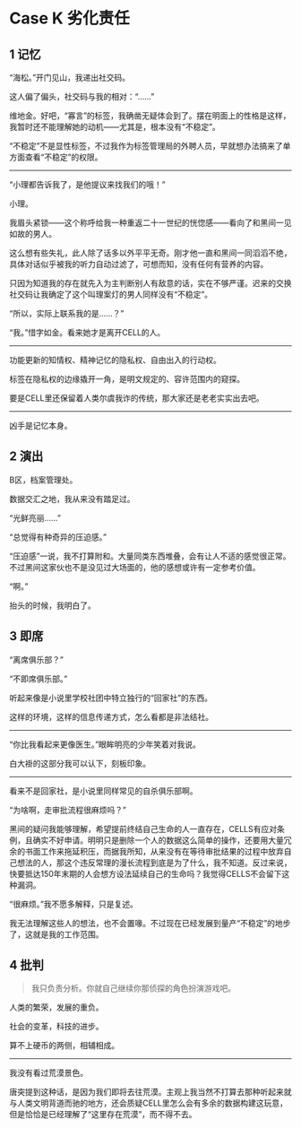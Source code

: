 # Case K 劣化责任

## 1 记忆

“海松。”开门见山，我递出社交码。

这人偏了偏头，社交码与我的相对：“……”

维地金。好吧，“寡言”的标签，我确凿无疑体会到了。摆在明面上的性格是这样，我暂时还不能理解她的动机——尤其是，根本没有“不稳定”。

“不稳定”不是显性标签，不过我作为标签管理局的外聘人员，早就想办法搞来了单方面查看“不稳定”的权限。

---

“小理都告诉我了，是他提议来找我们的哦！”

小理。

我眉头紧锁——这个称呼给我一种重返二十一世纪的恍惚感——看向了和黑间一见如故的男人。

这么想有些失礼，此人除了话多以外平平无奇。刚才他一直和黑间一同滔滔不绝，具体对话似乎被我的听力自动过滤了，可想而知，没有任何有营养的内容。

只因为知道我的存在就先入为主判断别人有敌意的话，实在不够严谨。迟来的交换社交码让我确定了这个叫理案灯的男人同样没有“不稳定”。

“所以，实际上联系我的是……？”

“我。”惜字如金。看来她才是离开CELL的人。

---

功能更新的知情权、精神记忆的隐私权、自由出入的行动权。

标签在隐私权的边缘撬开一角，是明文规定的、容许范围内的窥探。

要是CELL里还保留着人类尔虞我诈的传统，那大家还是老老实实出去吧。

---

凶手是记忆本身。

## 2 演出

Β区，档案管理处。

数据交汇之地，我从来没有踏足过。

“光鲜亮丽……”

“总觉得有种奇异的压迫感。”

“压迫感”一说，我不打算附和。大量同类东西堆叠，会有让人不适的感觉很正常。不过黑间这家伙也不是没见过大场面的，他的感想或许有一定参考价值。

“啊。”

抬头的时候，我明白了。

## 3 即席

“离席俱乐部？”

“不即席俱乐部。”

听起来像是小说里学校社团中特立独行的“回家社”的东西。

这样的环境，这样的信息传递方式，怎么看都是非法结社。

---

“你比我看起来更像医生。”眼眸明亮的少年笑着对我说。

白大褂的这部分我可以认下，刻板印象。

---

看来不是回家社，是小说里同样常见的自杀俱乐部啊。

“为啥啊，走审批流程很麻烦吗？”

黑间的疑问我能够理解，希望提前终结自己生命的人一直存在，CELLS有应对条例，且确实不好申请。明明只是删除一个人的数据这么简单的操作，还要用大量冗余的书面工作来拖延积压，而据我所知，从来没有在等待审批结果的过程中放弃自己想法的人，那这个违反常理的漫长流程到底是为了什么，我不知道。反过来说，快要抵达150年末期的人会想方设法延续自己的生命吗？我觉得CELLS不会留下这种漏洞。

“很麻烦。”我不愿多解释，只是复述。

我无法理解这些人的想法，也不会置喙。不过现在已经发展到量产“不稳定”的地步了，这就是我的工作范围。

## 4 批判

>我只负责分析。你就自己继续你那侦探的角色扮演游戏吧。

人类的繁荣，发展的重负。

社会的变革，科技的进步。

算不上硬币的两侧，相辅相成。

---

我没有看过荒漠景色。

唐突提到这种话，是因为我们即将去往荒漠。主观上我当然不打算去那种听起来就与人类文明背道而驰的地方，还会质疑CELL里怎么会有多余的数据构建这玩意，但是恰恰是已经理解了“这里存在荒漠”，而不得不去。